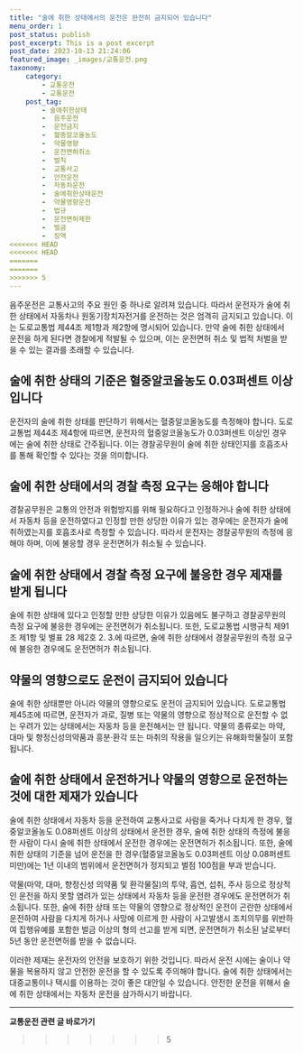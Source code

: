 ```yaml
---
title: "술에 취한 상태에서의 운전은 완전히 금지되어 있습니다"
menu_order: 1
post_status: publish
post_excerpt: This is a post excerpt
post_date: 2023-10-13 21:24:06
featured_image: _images/교통운전.png
taxonomy:
    category:
        - 교통운전
        - 교통운전
    post_tag:
        - 술에취한상태
        -  음주운전
        -  운전금지
        -  혈중알코올농도
        -  약물영향
        -  운전면허취소
        -  벌칙
        -  교통사고
        -  안전운전
        -  자동차운전
        -  술에취한상태운전
        -  약물영향운전
        -  법규
        -  운전면허제한
        -  벌금
        -  징역
<<<<<<< HEAD
<<<<<<< HEAD
=======
=======
>>>>>>> 5
---
```



음주운전은 교통사고의 주요 원인 중 하나로 알려져 있습니다. 따라서 운전자가 술에 취한 상태에서 자동차나 원동기장치자전거를 운전하는 것은 엄격히 금지되고 있습니다. 이는 도로교통법 제44조 제1항과 제2항에 명시되어 있습니다. 만약 술에 취한 상태에서 운전을 하게 된다면 경찰에게 적발될 수 있으며, 이는 운전면허 취소 및 법적 처벌을 받을 수 있는 결과를 초래할 수 있습니다.

## 술에 취한 상태의 기준은 혈중알코올농도 0.03퍼센트 이상입니다

운전자의 술에 취한 상태를 판단하기 위해서는 혈중알코올농도를 측정해야 합니다. 도로교통법 제44조 제4항에 따르면, 운전자의 혈중알코올농도가 0.03퍼센트 이상인 경우에는 술에 취한 상태로 간주됩니다. 이는 경찰공무원이 술에 취한 상태인지를 호흡조사를 통해 확인할 수 있다는 것을 의미합니다.

## 술에 취한 상태에서의 경찰 측정 요구는 응해야 합니다

경찰공무원은 교통의 안전과 위험방지를 위해 필요하다고 인정하거나 술에 취한 상태에서 자동차 등을 운전하였다고 인정할 만한 상당한 이유가 있는 경우에는 운전자가 술에 취하였는지를 호흡조사로 측정할 수 있습니다. 따라서 운전자는 경찰공무원의 측정에 응해야 하며, 이에 불응할 경우 운전면허가 취소될 수 있습니다.

## 술에 취한 상태에서 경찰 측정 요구에 불응한 경우 제재를 받게 됩니다

술에 취한 상태에 있다고 인정할 만한 상당한 이유가 있음에도 불구하고 경찰공무원의 측정 요구에 불응한 경우에는 운전면허가 취소됩니다. 또한, 도로교통법 시행규칙 제91조 제1항 및 별표 28 제2호 2. 3.에 따르면, 술에 취한 상태에서 경찰공무원의 측정 요구에 불응한 경우에도 운전면허가 취소됩니다.

## 약물의 영향으로도 운전이 금지되어 있습니다

술에 취한 상태뿐만 아니라 약물의 영향으로도 운전이 금지되어 있습니다. 도로교통법 제45조에 따르면, 운전자가 과로, 질병 또는 약물의 영향으로 정상적으로 운전할 수 없는 우려가 있는 상태에서는 자동차 등을 운전해서는 안 됩니다. 약물의 종류로는 마약, 대마 및 향정신성의약품과 흥분·환각 또는 마취의 작용을 일으키는 유해화학물질이 포함됩니다.

## 술에 취한 상태에서 운전하거나 약물의 영향으로 운전하는 것에 대한 제재가 있습니다

술에 취한 상태에서 자동차 등을 운전하여 교통사고로 사람을 죽거나 다치게 한 경우, 혈중알코올농도 0.08퍼센트 이상의 상태에서 운전한 경우, 술에 취한 상태의 측정에 불응한 사람이 다시 술에 취한 상태에서 운전한 경우에는 운전면허가 취소됩니다. 또한, 술에 취한 상태의 기준을 넘어 운전을 한 경우(혈중알코올농도 0.03퍼센트 이상 0.08퍼센트 미만)에는 1년 이내의 범위에서 운전면허가 정지되고 벌점 100점을 부과 받습니다.

약물(마약, 대마, 향정신성 의약품 및 환각물질)의 투약, 흡연, 섭취, 주사 등으로 정상적인 운전을 하지 못할 염려가 있는 상태에서 자동차 등을 운전한 경우에도 운전면허가 취소됩니다. 또한, 술에 취한 상태 또는 약물의 영향으로 정상적인 운전이 곤란한 상태에서 운전하여 사람을 다치게 하거나 사망에 이르게 한 사람이 사고발생시 조치의무를 위반하여 집행유예를 포함한 벌금 이상의 형의 선고를 받게 되면, 운전면허가 취소된 날로부터 5년 동안 운전면허를 받을 수 없습니다.

이러한 제재는 운전자의 안전을 보호하기 위한 것입니다. 따라서 운전 시에는 술이나 약물을 복용하지 않고 안전한 운전을 할 수 있도록 주의해야 합니다. 술에 취한 상태에서는 대중교통이나 택시를 이용하는 것이 좋은 대안일 수 있습니다. 안전한 운전을 위해서 술에 취한 상태에서는 자동차 운전을 삼가하시기 바랍니다.




<!-- wp:separator -->
<hr class="wp-block-separator has-alpha-channel-opacity"/>
<!-- /wp:separator -->

<!-- wp:group {"backgroundColor":"base","layout":{"type":"constrained"}} -->
<div class="wp-block-group has-base-background-color has-background"><!-- wp:paragraph {"align":"center","fontSize":"large"} -->
<p class="has-text-align-center has-large-font-size"><strong>교통운전 관련 글 바로가기</strong></p>
<!-- /wp:paragraph -->


<!-- wp:latest-posts
{"categories":[{"id":1440,"count":19,"description":"","link":"https://uknowlaw.com/category/%ea%b5%90%ed%86%b5%ec%9a%b4%ec%a0%84/","name":"교통운전","slug":"교통운전","taxonomy":"category","parent":0,"meta":[],"_links":{"self":[{"href":"https://uknowlaw.com/wp-json/wp/v2/categories/1440"}],"collection":[{"href":"https://uknowlaw.com/wp-json/wp/v2/categories"}],"about":[{"href":"https://uknowlaw.com/wp-json/wp/v2/taxonomies/category"}],"wp:post_type":[{"href":"https://uknowlaw.com/wp-json/wp/v2/posts?categories=1440"}],"curies":[{"name":"wp","href":"https://api.w.org/{rel}","templated":true}]}}],"postsToShow":100,"excerptLength":28,"postLayout":"grid","columns":2,"featuredImageAlign":"left","featuredImageSizeSlug":"large","fontSize":"medium"} /--></div>
<!-- /wp:group -->
>>>>>>> 5
